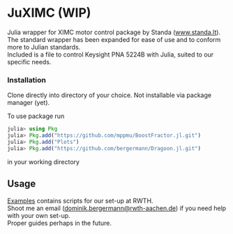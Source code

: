 # JuXIMC (WIP)
Julia wrapper for XIMC motor control package by Standa (www.standa.lt).  
The standard wrapper has been expanded for ease of use and to conform more to Julian standards.  
Included is a file to control Keysight PNA 5224B with Julia, suited to our specific needs.

### Installation
Clone directly into directory of your choice. Not installable via package manager (yet).

To use package run
```julia
julia> using Pkg
julia> Pkg.add("https://github.com/mppmu/BoostFractor.jl.git")
julia> Pkg.add("Plots")
julia> Pkg.add("https://github.com/bergermann/Dragoon.jl.git")
```
in your working directory

## Usage
[Examples](./examples) contains scripts for our set-up at RWTH.  
Shoot me an email (dominik.bergermann@rwth-aachen.de) if you need help with your own set-up.  
Proper guides perhaps in the future.